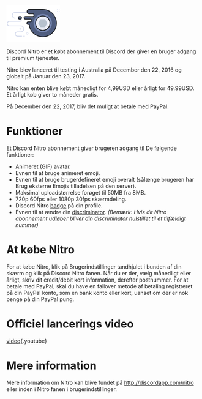<!-- TITLE: [DA] Nitro -->
<!-- SUBTITLE: Støt Discords Udvikling -->

![Nitrobadge](/uploads/nitro/nitrobadge.png "Nitrobadge")

Discord Nitro er et købt abonnement til Discord der giver en bruger adgang til premium tjenester.

Nitro blev lanceret til testing i Australia på December den 22, 2016 og globalt på Januar den 23, 2017.

Nitro kan enten blive købt månedligt for 4,99USD eller årligt for 49.99USD. Et årligt køb giver to måneder gratis.

På December den 22, 2017, bliv det muligt at betale med PayPal.

# Funktioner
Et Discord Nitro abonnement giver brugeren adgang til De følgende funktioner:

* Animeret (GIF) avatar.
* Evnen til at bruge animeret emoji.
* Evnen til at bruge brugerdefineret emoji overalt (sålænge brugeren har Brug eksterne Emojis tilladelsen på den server).
* Maksimal uploadstørrelse forøget til 50MB fra 8MB.
* 720p 60fps eller 1080p 30fps skærmdeling.
* Discord Nitro [badge](/badges) på din profile.
* Evnen til at ændre din [discriminator](/discriminator). *(Bemærk: Hvis dit Nitro abonnement udløber bliver din discriminator nulstillet til et tilfældigt nummer)*

# At købe Nitro
For at købe Nitro, klik på Brugerindstillinger tandhjulet i bunden af din skærm og klik på Discord Nitro fanen. Når du er der, vælg månedligt eller årligt, skriv dit credit/debit kort information, derefter postnummer. For at betale med PayPal, skal du have en failover metode af betaling registreret på din PayPal konto, som en bank konto eller kort, uanset om der er nok penge på din PayPal pung.
# Officiel lancerings video

[video](https://www.youtube.com/watch?v=psIIWROIvtM){.youtube}


# Mere information
Mere information om Nitro kan blive fundet på http://discordapp.com/nitro eller inden i Nitro fanen i brugerindstillinger.
